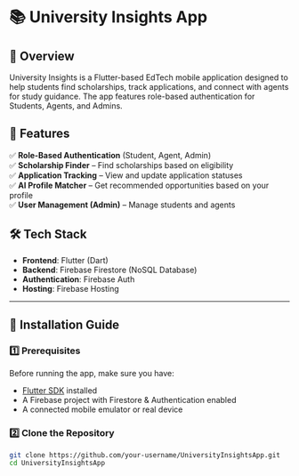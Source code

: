 # 📚 University Insights App  

## 🚀 Overview  
University Insights is a Flutter-based EdTech mobile application designed to help students find scholarships, track applications, and connect with agents for study guidance. The app features role-based authentication for Students, Agents, and Admins.

## 📲 Features  
✅ **Role-Based Authentication** (Student, Agent, Admin)  
✅ **Scholarship Finder** – Find scholarships based on eligibility  
✅ **Application Tracking** – View and update application statuses  
✅ **AI Profile Matcher** – Get recommended opportunities based on your profile  
✅ **User Management (Admin)** – Manage students and agents  

## 🛠️ Tech Stack  
- **Frontend**: Flutter (Dart)  
- **Backend**: Firebase Firestore (NoSQL Database)  
- **Authentication**: Firebase Auth  
- **Hosting**: Firebase Hosting  

---

## 🔧 Installation Guide  
### **1️⃣ Prerequisites**  
Before running the app, make sure you have:  
- [Flutter SDK](https://flutter.dev/docs/get-started/install) installed  
- A Firebase project with Firestore & Authentication enabled  
- A connected mobile emulator or real device  

### **2️⃣ Clone the Repository**  
```bash
git clone https://github.com/your-username/UniversityInsightsApp.git
cd UniversityInsightsApp
